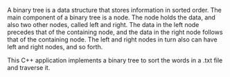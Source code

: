 A binary tree is a data structure that stores information in sorted order. The main component of a binary tree is a node. The node holds the data, and also two other nodes, called left and right. The data in the left node precedes that of the containing node, and the data in the right node follows that of the containing node. The left and right nodes in turn also can have left and right nodes, and so forth.

This C++ application implements a binary tree to sort the words in a .txt file and traverse it.